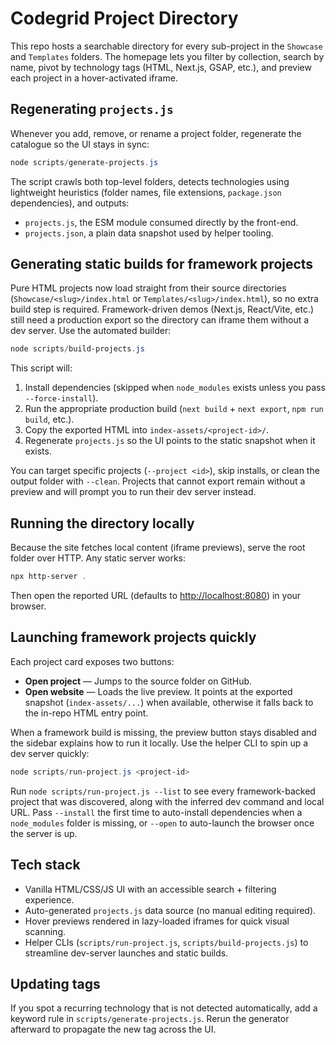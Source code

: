 # Codegrid Project Directory

This repo hosts a searchable directory for every sub-project in the `Showcase` and `Templates` folders. The homepage lets you filter by collection, search by name, pivot by technology tags (HTML, Next.js, GSAP, etc.), and preview each project in a hover-activated iframe.

## Regenerating `projects.js`

Whenever you add, remove, or rename a project folder, regenerate the catalogue so the UI stays in sync:

```powershell
node scripts/generate-projects.js
```

The script crawls both top-level folders, detects technologies using lightweight heuristics (folder names, file extensions, `package.json` dependencies), and outputs:

- `projects.js`, the ESM module consumed directly by the front-end.
- `projects.json`, a plain data snapshot used by helper tooling.
## Generating static builds for framework projects

Pure HTML projects now load straight from their source directories (`Showcase/<slug>/index.html` or `Templates/<slug>/index.html`), so no extra build step is required. Framework-driven demos (Next.js, React/Vite, etc.) still need a production export so the directory can iframe them without a dev server. Use the automated builder:

```powershell
node scripts/build-projects.js
```

This script will:

1. Install dependencies (skipped when `node_modules` exists unless you pass `--force-install`).
2. Run the appropriate production build (`next build` + `next export`, `npm run build`, etc.).
3. Copy the exported HTML into `index-assets/<project-id>/`.
4. Regenerate `projects.js` so the UI points to the static snapshot when it exists.

You can target specific projects (`--project <id>`), skip installs, or clean the output folder with `--clean`. Projects that cannot export remain without a preview and will prompt you to run their dev server instead.

## Running the directory locally

Because the site fetches local content (iframe previews), serve the root folder over HTTP. Any static server works:

```powershell
npx http-server .
```

Then open the reported URL (defaults to <http://localhost:8080>) in your browser.

## Launching framework projects quickly

Each project card exposes two buttons:

- **Open project** — Jumps to the source folder on GitHub.
- **Open website** — Loads the live preview. It points at the exported snapshot (`index-assets/...`) when available, otherwise it falls back to the in-repo HTML entry point.

When a framework build is missing, the preview button stays disabled and the sidebar explains how to run it locally. Use the helper CLI to spin up a dev server quickly:

```powershell
node scripts/run-project.js <project-id>
```

Run `node scripts/run-project.js --list` to see every framework-backed project that was discovered, along with the inferred dev command and local URL. Pass `--install` the first time to auto-install dependencies when a `node_modules` folder is missing, or `--open` to auto-launch the browser once the server is up.

## Tech stack

- Vanilla HTML/CSS/JS UI with an accessible search + filtering experience.
- Auto-generated `projects.js` data source (no manual editing required).
- Hover previews rendered in lazy-loaded iframes for quick visual scanning.
- Helper CLIs (`scripts/run-project.js`, `scripts/build-projects.js`) to streamline dev-server launches and static builds.
## Updating tags

If you spot a recurring technology that is not detected automatically, add a keyword rule in `scripts/generate-projects.js`. Rerun the generator afterward to propagate the new tag across the UI.
